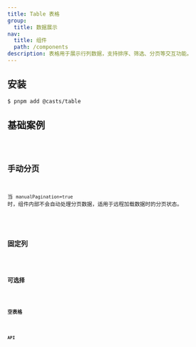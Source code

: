```yaml
---
title: Table 表格
group:
  title: 数据展示
nav:
  title: 组件
  path: /components
description: 表格用于展示行列数据，支持排序、筛选、分页等交互功能。
---
```


## 安装

```bash
$ pnpm add @casts/table
```

## 基础案例

<code src="../examples/basic.tsx" />

## 手动分页

当 `manualPagination=true` 时，组件内部不会自动处理分页数据，适用于远程加载数据时的分页状态。

<code src="../examples/manual-pagination.tsx" />

## 固定列

<code src="../examples/column-pinning.tsx" />

## 可选择

<code src="../examples/row-select.tsx" />

## 空表格

<code src="../examples/empty.tsx" />

## API

<API src="@casts/table"></API>
